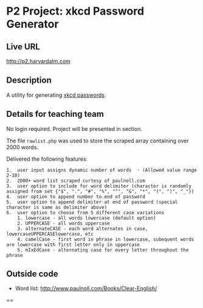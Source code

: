 # P2 Project: xkcd Password Generator

## Live URL
<http://p2.harvardalm.com>

## Description
A utility for generating [xkcd passwords](http://xkcd.com/936/).

## Details for teaching team
No login required.  Project will be presented in section.

The file `rawlist.php` was used to store the scraped array containing over 2000 words.

Delivered the following features:

    1.  user input assigns dynamic number of words  - (Allowed value range 2-10)
    2.  2000+ word list scraped curtesy of paulnoll.com
    3.  user option to include for word delimiter (character is randomly assigned from set {"$", ".", "#", "%", "^", "&", "*", "(", ")", "_"})
    4.  user option to append number to end of password
    5.  user option to append delimiter at end of password (special character is same as delimiter above)
    6.  user option to choose from 5 different case variations
        1. lowercase - all words lowercase (default option)
        2. UPPERCASE - all words uppercase
        3. alternateCASE - each word alternates in case, lowercaseUPPERCASElowercase, etc
        4. camelCase - first word in phrase in lowercase, subequent words are lowercase with first letter only in uppercase
        5. mIxEdCase - alternating case for every letter throughout the phrase

## Outside code
* Word list: http://www.paulnoll.com/Books/Clear-English/

==
